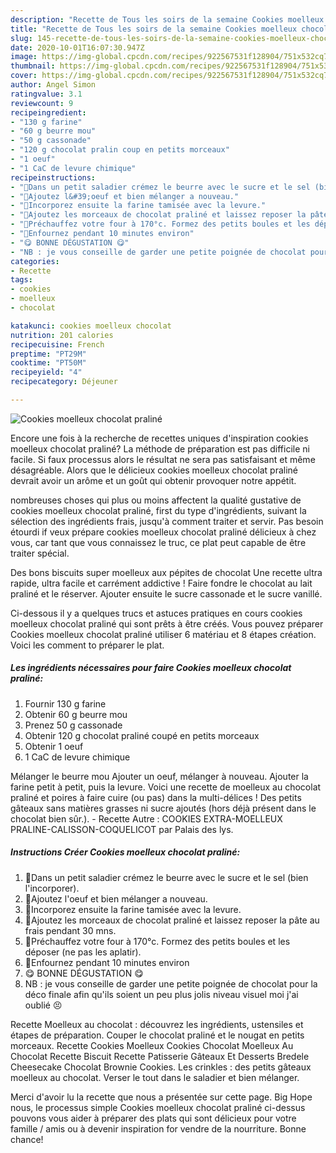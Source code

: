 ```yaml
---
description: "Recette de Tous les soirs de la semaine Cookies moelleux chocolat praliné"
title: "Recette de Tous les soirs de la semaine Cookies moelleux chocolat praliné"
slug: 145-recette-de-tous-les-soirs-de-la-semaine-cookies-moelleux-chocolat-praline
date: 2020-10-01T16:07:30.947Z
image: https://img-global.cpcdn.com/recipes/922567531f128904/751x532cq70/cookies-moelleux-chocolat-praline-photo-principale-de-la-recette.jpg
thumbnail: https://img-global.cpcdn.com/recipes/922567531f128904/751x532cq70/cookies-moelleux-chocolat-praline-photo-principale-de-la-recette.jpg
cover: https://img-global.cpcdn.com/recipes/922567531f128904/751x532cq70/cookies-moelleux-chocolat-praline-photo-principale-de-la-recette.jpg
author: Angel Simon
ratingvalue: 3.1
reviewcount: 9
recipeingredient:
- "130 g farine"
- "60 g beurre mou"
- "50 g cassonade"
- "120 g chocolat pralin coup en petits morceaux"
- "1 oeuf"
- "1 CaC de levure chimique"
recipeinstructions:
- "🍪Dans un petit saladier crémez le beurre avec le sucre et le sel (bien l&#39;incorporer)."
- "🍪Ajoutez l&#39;oeuf et bien mélanger a nouveau."
- "🍪Incorporez ensuite la farine tamisée avec la levure."
- "🍪Ajoutez les morceaux de chocolat praliné et laissez reposer la pâte au frais pendant 30 mns."
- "🍪Préchauffez votre four à 170°c. Formez des petits boules et les déposer (ne pas les aplatir)."
- "🍪Enfournez pendant 10 minutes environ"
- "😋 BONNE DÉGUSTATION 😋"
- "NB : je vous conseille de garder une petite poignée de chocolat pour la déco finale afin qu&#39;ils soient un peu plus jolis niveau visuel moi j&#39;ai oublié 😣"
categories:
- Recette
tags:
- cookies
- moelleux
- chocolat

katakunci: cookies moelleux chocolat 
nutrition: 201 calories
recipecuisine: French
preptime: "PT29M"
cooktime: "PT50M"
recipeyield: "4"
recipecategory: Déjeuner

---
```



![Cookies moelleux chocolat praliné](https://img-global.cpcdn.com/recipes/922567531f128904/751x532cq70/cookies-moelleux-chocolat-praline-photo-principale-de-la-recette.jpg)

Encore une fois à la recherche de recettes uniques d'inspiration cookies moelleux chocolat praliné? La méthode de préparation est pas difficile ni facile. Si faux processus alors le résultat ne sera pas satisfaisant et même désagréable. Alors que le délicieux cookies moelleux chocolat praliné devrait avoir un arôme et un goût qui obtenir provoquer notre appétit.

nombreuses choses qui plus ou moins affectent la qualité gustative de cookies moelleux chocolat praliné, first du type d'ingrédients, suivant la sélection des ingrédients frais, jusqu'à comment traiter et servir. Pas besoin étourdi if veux prépare cookies moelleux chocolat praliné délicieux à chez vous, car tant que vous connaissez le truc, ce plat peut capable de être traiter spécial.

Des bons biscuits super moelleux aux pépites de chocolat Une recette ultra rapide, ultra facile et carrément addictive ! Faire fondre le chocolat au lait praliné et le réserver. Ajouter ensuite le sucre cassonade et le sucre vanillé.


Ci-dessous il y a quelques trucs et astuces pratiques en cours cookies moelleux chocolat praliné qui sont prêts à être créés. Vous pouvez préparer Cookies moelleux chocolat praliné utiliser 6 matériau et 8 étapes création. Voici les comment to préparer le plat.

<!--inarticleads1-->

##### Les ingrédients nécessaires pour faire Cookies moelleux chocolat praliné:

1. Fournir 130 g farine
1. Obtenir 60 g beurre mou
1. Prenez 50 g cassonade
1. Obtenir 120 g chocolat praliné coupé en petits morceaux
1. Obtenir 1 oeuf
1.  1 CaC de levure chimique


Mélanger le beurre mou Ajouter un oeuf, mélanger à nouveau. Ajouter la farine petit à petit, puis la levure. Voici une recette de moelleux au chocolat praliné et poires à faire cuire (ou pas) dans la multi-délices ! Des petits gâteaux sans matières grasses ni sucre ajoutés (hors déjà présent dans le chocolat bien sûr.). - Recette Autre : COOKIES EXTRA-MOELLEUX PRALINE-CALISSON-COQUELICOT par Palais des lys. 

<!--inarticleads2-->

##### Instructions Créer Cookies moelleux chocolat praliné:

1. 🍪Dans un petit saladier crémez le beurre avec le sucre et le sel (bien l&#39;incorporer).
1. 🍪Ajoutez l&#39;oeuf et bien mélanger a nouveau.
1. 🍪Incorporez ensuite la farine tamisée avec la levure.
1. 🍪Ajoutez les morceaux de chocolat praliné et laissez reposer la pâte au frais pendant 30 mns.
1. 🍪Préchauffez votre four à 170°c. Formez des petits boules et les déposer (ne pas les aplatir).
1. 🍪Enfournez pendant 10 minutes environ
1. 😋 BONNE DÉGUSTATION 😋
1. NB : je vous conseille de garder une petite poignée de chocolat pour la déco finale afin qu&#39;ils soient un peu plus jolis niveau visuel moi j&#39;ai oublié 😣


Recette Moelleux au chocolat : découvrez les ingrédients, ustensiles et étapes de préparation. Couper le chocolat praliné et le nougat en petits morceaux. Recette Cookies Moelleux Cookies Chocolat Moelleux Au Chocolat Recette Biscuit Recette Patisserie Gâteaux Et Desserts Bredele Cheesecake Chocolat Brownie Cookies. Les crinkles : des petits gâteaux moelleux au chocolat. Verser le tout dans le saladier et bien mélanger. 


Merci d'avoir lu la recette que nous a présentée sur cette page. Big Hope nous, le processus simple Cookies moelleux chocolat praliné ci-dessus pouvons vous aider à préparer des plats qui sont délicieux pour votre famille / amis ou à devenir inspiration for vendre de la nourriture. Bonne chance!
